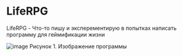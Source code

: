 # LifeRPG
LifeRPG - Что-то пишу и эксперементирую в попытках написать программу для геймификации жизни

![image](https://github.com/tailogs/LifeRPG/assets/69743960/a875c134-e3ea-4bed-a443-8e8daea6acb9)
Рисунок 1. Изображение программы
